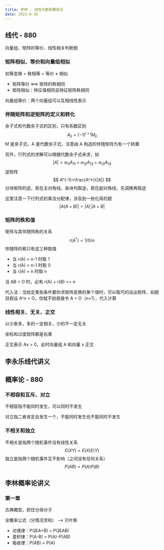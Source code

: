 ```yaml
---
title: 李林 - 线性代数和概率论
date: 2023-8-30
---
```


## 线代 - 880

向量组、矩阵的等价、线性相关判断题

### 矩阵相似、等价和向量组相似

初等变换 = 秩相等 = 等价 ≠ 相似

- 矩阵等价 <==> 矩阵的秩相同
- 矩阵相似：特征值相同且特征矩阵秩相同

向量组等价：两个向量组可以互相线性表示

### 伴随矩阵和逆矩阵的定义和转化

余子式和代数余子式的区别，只有系数区别
$$
A_{ij}=(-1)^{i+j}M_{ij}
$$
M 是余子式，A 是代数余子式，注意由 A 构造的伴随矩阵为有一个转置

另外，行列式的求解可以根据代数余子式来求，如
$$
|A|=a_{11}A_{11}+a_{12}A_{12}+a_{13}A_{13}
$$
逆矩阵
$$
A^{-1}=\frac{A^*}{|A|}
$$
分块矩阵的逆，若在主对角线，各块均取逆，若在副对角线，先调换再取逆

这里注意一下行列式的乘法分配律，涉及到一些化简的题
$$
|A(A+B)|=|A|\,|A+B|
$$

### 矩阵的秩和值

矩阵与其伴随阵秩的关系
$$
r(A^*)=1/0/n
$$
伴随阵的秩只有这三种取值

- 当 r(A) = n-1 时取 1
- 当 r(A) < n-1 时取 0
- 当 r(A) = n 时取 n

当 AB = O 时，必有 r(A) + r(B) <= n

代入法：当给定某些条件要你求矩阵变换的某个值时，可以取巧的设出矩阵，如题目假设 A^n = O，你就不妨直接令 A = O（n=1），代入计算

### 线性相关、无关、正交

以少表多，多的一定相关，少的不一定无关

坐标和过度矩阵都是右乘

正交表示 Ax = 0，此时向量组 A 和向量 x 正交

## 李永乐线代讲义

## 概率论 - 880

### 不相容和互斥、对立

不相容指不能同时发生，可以同时不发生

对立指二者肯定会发生一个，不能同时发生也不能同时不发生

### 不相关和独立

不相关是指两个随机事件没有线性关系
$$
E(XY)=E(X)E(Y)
$$
独立是指两个随机事件互不影响（之间没有任何关系）
$$
P(AB)=P(A)P(B)
$$

## 李林概率论讲义

### 第一章

古典概型，抓住分母分子

全概率公式（分情况求和） ——> 贝叶斯

- 对偶律：P(非A+B) = P(非AB)
- 差积律：P(A-B) = P(A)-P(AB)
- 吸收律：P(AB) = P(A)
